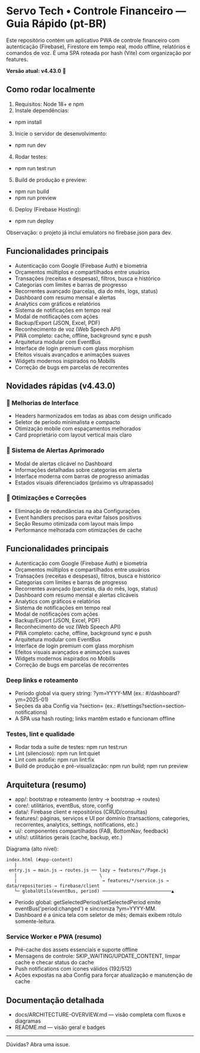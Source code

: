 # Servo Tech • Controle Financeiro — Guia Rápido (pt-BR)

Este repositório contém um aplicativo PWA de controle financeiro com autenticação (Firebase), Firestore em tempo real, modo offline, relatórios e comandos de voz. É uma SPA roteada por hash (Vite) com organização por features.

**Versão atual: v4.43.0** 🚀

## Como rodar localmente

1) Requisitos: Node 18+ e npm
2) Instale dependências:
- npm install
3) Inicie o servidor de desenvolvimento:
- npm run dev
4) Rodar testes:
- npm run test:run
5) Build de produção e preview:
- npm run build
- npm run preview
6) Deploy (Firebase Hosting):
- npm run deploy

Observação: o projeto já inclui emulators no firebase.json para dev.

## Funcionalidades principais

- Autenticação com Google (Firebase Auth) e biometria
- Orçamentos múltiplos e compartilhados entre usuários
- Transações (receitas e despesas), filtros, busca e histórico
- Categorias com limites e barras de progresso
- Recorrentes avançado (parcelas, dia do mês, logs, status)
- Dashboard com resumo mensal e alertas
- Analytics com gráficos e relatórios
- Sistema de notificações em tempo real
- Modal de notificações com ações
- Backup/Export (JSON, Excel, PDF)
- Reconhecimento de voz (Web Speech API)
- PWA completo: cache, offline, background sync e push
- Arquitetura modular com EventBus
- Interface de login premium com glass morphism
- Efeitos visuais avançados e animações suaves
- Widgets modernos inspirados no Mobills
- Correção de bugs em parcelas de recorrentes

## Novidades rápidas (v4.43.0)

### 🎨 Melhorias de Interface
- Headers harmonizados em todas as abas com design unificado
- Seletor de período minimalista e compacto
- Otimização mobile com espaçamentos melhorados
- Card proprietário com layout vertical mais claro

### 🚨 Sistema de Alertas Aprimorado
- Modal de alertas clicável no Dashboard
- Informações detalhadas sobre categorias em alerta
- Interface moderna com barras de progresso animadas
- Estados visuais diferenciados (próximo vs ultrapassado)

### 🔧 Otimizações e Correções
- Eliminação de redundâncias na aba Configurações
- Event handlers precisos para evitar falsos positivos
- Seção Resumo otimizada com layout mais limpo
- Performance melhorada com otimizações de cache

## Funcionalidades principais

- Autenticação com Google (Firebase Auth) e biometria
- Orçamentos múltiplos e compartilhados entre usuários
- Transações (receitas e despesas), filtros, busca e histórico
- Categorias com limites e barras de progresso
- Recorrentes avançado (parcelas, dia do mês, logs, status)
- Dashboard com resumo mensal e alertas clicáveis
- Analytics com gráficos e relatórios
- Sistema de notificações em tempo real
- Modal de notificações com ações
- Backup/Export (JSON, Excel, PDF)
- Reconhecimento de voz (Web Speech API)
- PWA completo: cache, offline, background sync e push
- Arquitetura modular com EventBus
- Interface de login premium com glass morphism
- Efeitos visuais avançados e animações suaves
- Widgets modernos inspirados no Mobills
- Correção de bugs em parcelas de recorrentes

### Deep links e roteamento

- Período global via query string: ?ym=YYYY-MM (ex.: #/dashboard?ym=2025-01)
- Seções da aba Config via ?section= (ex.: #/settings?section=section-notifications)
- A SPA usa hash routing; links mantêm estado e funcionam offline

### Testes, lint e qualidade

- Rodar toda a suíte de testes: npm run test:run
- Lint (silencioso): npm run lint:quiet
- Lint com autofix: npm run lint:fix
- Build de produção e pré-visualização: npm run build; npm run preview

## Arquitetura (resumo)

- app/: bootstrap e roteamento (entry → bootstrap → routes)
- core/: utilitários, eventBus, store, config
- data/: Firebase client e repositórios (CRUD/consultas)
- features/: páginas, serviços e UI por domínio (transactions, categories, recorrentes, analytics, settings, notifications, etc.)
- ui/: componentes compartilhados (FAB, BottomNav, feedback)
- utils/: utilitários gerais (cache, backup, etc.)

Diagrama (alto nível):

```
index.html (#app-content)
   |
 entry.js → main.js → routes.js ── lazy → features/*/Page.js
   |                               \
   |                                → features/*/service.js → data/repositories → firebase/client
   └─ globalUtils(eventBus, period) ──────────────────────────▲
```

- Período global: getSelectedPeriod/setSelectedPeriod emite eventBus('period:changed') e sincroniza ?ym=YYYY-MM.
- Dashboard é a única tela com seletor de mês; demais exibem rótulo somente-leitura.

### Service Worker e PWA (resumo)

- Pré-cache dos assets essenciais e suporte offline
- Mensagens de controle: SKIP_WAITING/UPDATE_CONTENT, limpar cache e checar status do cache
- Push notifications com ícones válidos (192/512)
- Ações expostas na aba Config para forçar atualização e manutenção de cache

## Documentação detalhada

- docs/ARCHITECTURE-OVERVIEW.md — visão completa com fluxos e diagramas
- README.md — visão geral e badges

---

Dúvidas? Abra uma issue.